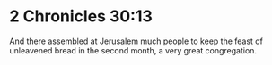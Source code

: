 # 2 Chronicles 30:13

And there assembled at Jerusalem much people to keep the feast of unleavened bread in the second month, a very great congregation.